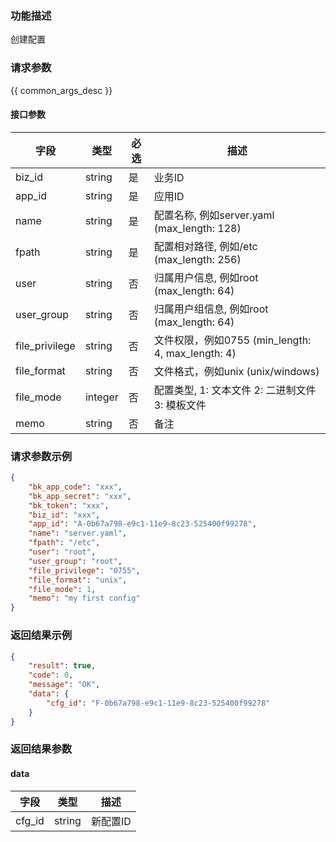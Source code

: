 ### 功能描述

创建配置

### 请求参数

{{ common_args_desc }}

#### 接口参数

| 字段           |  类型     | 必选   |  描述      |
|----------------|-----------|--------|------------|
| biz_id         |  string   | 是     | 业务ID     |
| app_id         |  string   | 是     | 应用ID     |
| name           |  string   | 是     | 配置名称, 例如server.yaml (max_length: 128)  |
| fpath          |  string   | 是     | 配置相对路径, 例如/etc (max_length: 256) |
| user           |  string   | 否     | 归属用户信息, 例如root (max_length: 64) |
| user_group     |  string   | 否     | 归属用户组信息, 例如root (max_length: 64) |
| file_privilege |  string   | 否     | 文件权限，例如0755 (min_length: 4, max_length: 4) |
| file_format    |  string   | 否     | 文件格式，例如unix (unix/windows)|
| file_mode      |  integer  | 否     | 配置类型, 1: 文本文件  2: 二进制文件  3: 模板文件 |
| memo           |  string   | 否     | 备注 |

### 请求参数示例

```json
{
    "bk_app_code": "xxx",
    "bk_app_secret": "xxx",
    "bk_token": "xxx",
    "biz_id": "xxx",
    "app_id": "A-0b67a798-e9c1-11e9-8c23-525400f99278",
    "name": "server.yaml",
    "fpath": "/etc",
    "user": "root",
    "user_group": "root",
    "file_privilege": "0755",
    "file_format": "unix",
    "file_mode": 1,
    "memo": "my first config"
}
```

### 返回结果示例

```json
{
    "result": true,
    "code": 0,
    "message": "OK",
    "data": {
        "cfg_id": "F-0b67a798-e9c1-11e9-8c23-525400f99278"
    }
}
```

### 返回结果参数

#### data

| 字段    | 类型   | 描述     |
|---------|--------|----------|
| cfg_id  | string | 新配置ID |
